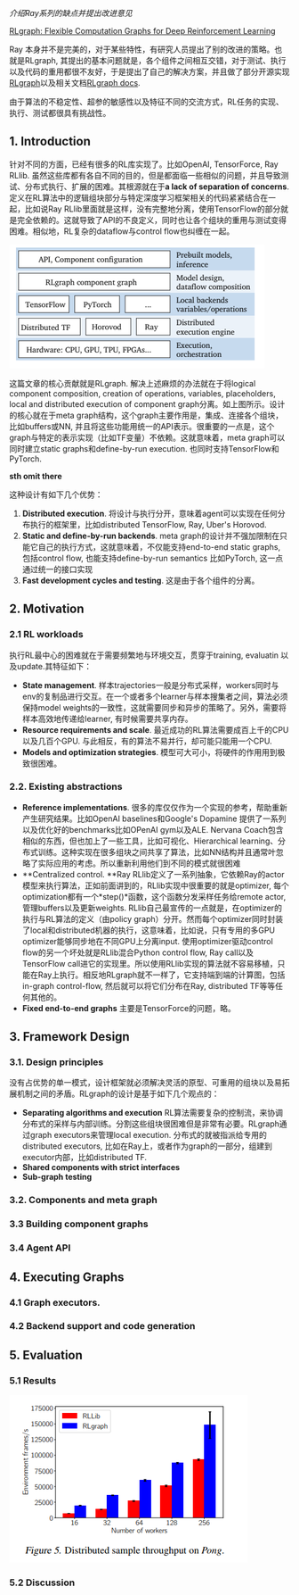 *介绍Ray系列的缺点并提出改进意见*

[RLgraph: Flexible Computation Graphs for Deep Reinforcement Learning](https://arxiv.org/abs/1810.09028)

Ray 本身并不是完美的，对于某些特性，有研究人员提出了别的改进的策略。也就是RLgraph, 其提出的基本问题就是，各个组件之间相互交错，对于测试、执行以及代码的重用都很不友好，于是提出了自己的解决方案，并且做了部分开源实现[RLgraph](https://github.com/rlgraph/rlgraph)以及相关文档[RLgraph docs](https://rlgraph.readthedocs.io/en/latest/). 

由于算法的不稳定性、超参的敏感性以及特征不同的交流方式，RL任务的实现、执行、测试都很具有挑战性。

## 1. Introduction

针对不同的方面，已经有很多的RL库实现了。比如OpenAI, TensorForce, Ray RLlib. 虽然这些库都有各自不同的目的，但是都面临一些相似的问题，并且导致测试、分布式执行、扩展的困难。其根源就在于**a lack of separation of concerns**.  定义在RL算法中的逻辑组块部分与特定深度学习框架相关的代码紧紧结合在一起，比如说Ray RLlib里面就是这样，没有完整地分离，使用TensorFlow的部分就是完全依赖的。这就导致了API的不良定义，同时也让各个组块的重用与测试变得困难。相似地，RL复杂的dataflow与control flow也纠缠在一起。

![1544695590416](Improve-Ray/1544695590416.png)

这篇文章的核心贡献就是RLgraph. 解决上述麻烦的办法就在于将logical component composition, creation of operations, variables, placeholders, local and distributed execution of component graph分离。如上图所示。设计的核心就在于meta graph结构，这个graph主要作用是，集成、连接各个组块，比如buffers或NN, 并且将这些功能用统一的API表示。很重要的一点是，这个graph与特定的表示实现（比如TF变量）不依赖。这就意味着，meta graph可以同时建立static graphs和define-by-run execution. 也同时支持TensorFlow和PyTorch.

**sth omit there**

这种设计有如下几个优势：

1. **Distributed execution**. 将设计与执行分开，意味着agent可以实现在任何分布执行的框架里，比如distributed TensorFlow, Ray, Uber's Horovod.
2. **Static and define-by-run backends**. meta graph的设计并不强加限制在只能它自己的执行方式，这就意味着，不仅能支持end-to-end static graphs, 包括control flow, 也能支持define-by-run semantics 比如PyTorch, 这一点通过统一的接口实现
3. **Fast development cycles and testing**. 这是由于各个组件的分离。

## 2. Motivation

### 2.1 RL workloads

执行RL最中心的困难就在于需要频繁地与环境交互，贯穿于training, evaluatin 以及update.其特征如下：

- **State management**. 样本trajectories一般是分布式采样，workers同时与env的复制品进行交互。在一个或者多个learner与样本搜集者之间，算法必须保持model weights的一致性，这就需要同步和异步的策略了。另外，需要将样本高效地传递给learner, 有时候需要共享内存。
- **Resource requirements and scale**. 最近成功的RL算法需要成百上千的CPU以及几百个GPU. 与此相反，有的算法不易并行，却可能只能用一个CPU. 
- **Models and optimization strategies**. 模型可大可小，将硬件的作用用到极致很困难。

### 2.2. Existing abstractions

- **Reference implementations**. 很多的库仅仅作为一个实现的参考，帮助重新产生研究结果。比如OpenAI baselines和Google's Dopamine 提供了一系列以及优化好的benchmarks比如OPenAI gym以及ALE.  Nervana Coach包含相似的东西，但也加上了一些工具，比如可视化、Hierarchical learning、分布式训练。这种实现在很多组块之间共享了算法，比如NN结构并且通常叶忽略了实际应用的考虑。所以重新利用他们到不同的模式就很困难
- **Centralized control. **Ray RLlib定义了一系列抽象，它依赖Ray的actor模型来执行算法，正如前面讲到的，RLlib实现中很重要的就是optimizer, 每个optimization都有一个*step()*函数，这个函数分发采样任务给remote actor, 管理buffers以及更新weights. RLlib自己最宣传的一点就是，在optimizer的执行与RL算法的定义（由policy graph）分开。然而每个optimizer同时封装了local和distributed机器的执行，这意味着，比如说，只有专用的多GPU optimizer能够同步地在不同GPU上分离input. 使用optimizer驱动control flow的另一个坏处就是RLlib混合Python control flow, Ray call以及TensorFlow call进它的实现里。所以使用RLlib实现的算法就不容易移植，只能在Ray上执行。相反地RLgraph就不一样了，它支持端到端的计算图，包括in-graph control-flow, 然后就可以将它们分布在Ray, distributed TF等等任何其他的。
- **Fixed end-to-end graphs** 主要是TensorForce的问题，略。

## 3. Framework Design

### 3.1. Design principles

没有占优势的单一模式，设计框架就必须解决灵活的原型、可重用的组块以及易拓展机制之间的矛盾。RLgraph的设计是基于如下几个观点的：

- **Separating algorithms and execution** RL算法需要复杂的控制流，来协调分布式的采样与内部训练。分割这些组块很困难但是非常有必要。RLgraph通过graph executors来管理local execution. 分布式的就被指派给专用的distributed executors, 比如在Ray上，或者作为graph的一部分，组建到executor内部，比如distributed TF.
- **Shared components with strict interfaces** 
- **Sub-graph testing** 

### 3.2. Components and meta graph

### 3.3 Building component graphs

### 3.4 Agent API

## 4. Executing Graphs

### 4.1 Graph executors.

### 4.2 Backend support and code generation

## 5. Evaluation

### 5.1 Results

![1544701655171](Improve-Ray/1544701655171.png)

### 5.2 Discussion



















